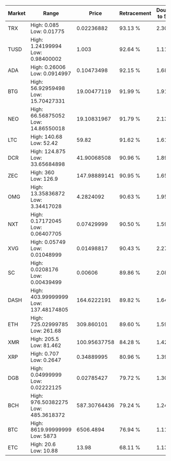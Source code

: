 | Market | Range | Price| Retracement | Doubles to 50% |
| --- | --- | --- | --- | --- |
| TRX | High: 0.085<br />Low: 0.01775 | 0.02236882 | 93.13 % | 2.30 |
| TUSD | High: 1.24199994<br />Low: 0.98400002 | 1.003 | 92.64 % | 1.11 |
| ADA | High: 0.26006<br />Low: 0.0914997 | 0.10473498 | 92.15 % | 1.68 |
| BTG | High: 56.92959498<br />Low: 15.70427331 | 19.00477119 | 91.99 % | 1.91 |
| NEO | High: 66.56875052<br />Low: 14.86550018 | 19.10831967 | 91.79 % | 2.13 |
| LTC | High: 140.68<br />Low: 52.42 | 59.82 | 91.62 % | 1.61 |
| DCR | High: 124.875<br />Low: 33.65684898 | 41.90068508 | 90.96 % | 1.89 |
| ZEC | High: 360<br />Low: 126.9 | 147.98889141 | 90.95 % | 1.65 |
| OMG | High: 13.35836872<br />Low: 3.34417028 | 4.2824092 | 90.63 % | 1.95 |
| NXT | High: 0.17172045<br />Low: 0.06407705 | 0.07429999 | 90.50 % | 1.59 |
| XVG | High: 0.05749<br />Low: 0.01048999 | 0.01498817 | 90.43 % | 2.27 |
| SC | High: 0.0208176<br />Low: 0.00439499 | 0.00606 | 89.86 % | 2.08 |
| DASH | High: 403.99999999<br />Low: 137.48174805 | 164.6222191 | 89.82 % | 1.64 |
| ETH | High: 725.02999785<br />Low: 261.68 | 309.860101 | 89.60 % | 1.59 |
| XMR | High: 205.5<br />Low: 81.462 | 100.95637758 | 84.28 % | 1.42 |
| XRP | High: 0.707<br />Low: 0.2647 | 0.34889995 | 80.96 % | 1.39 |
| DGB | High: 0.04999999<br />Low: 0.02222125 | 0.02785427 | 79.72 % | 1.30 |
| BCH | High: 976.50382275<br />Low: 485.3618372 | 587.30764436 | 79.24 % | 1.24 |
| BTC | High: 8619.99999999<br />Low: 5873 | 6506.4894 | 76.94 % | 1.11 |
| ETC | High: 20.6<br />Low: 10.88 | 13.98 | 68.11 % | 1.13 |
